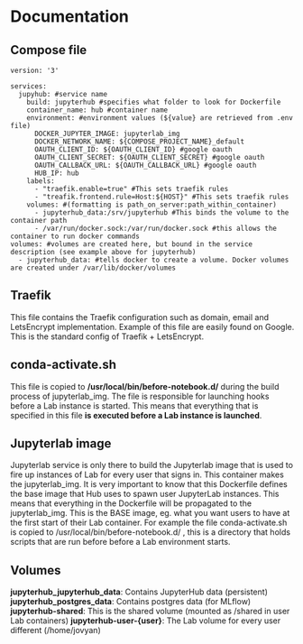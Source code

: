 # Documentation

## Compose file

```
version: '3'

services:
  jupyhub: #service name
    build: jupyterhub #specifies what folder to look for Dockerfile 
    container_name: hub #container name
    environment: #environment values (${value} are retrieved from .env file)
      DOCKER_JUPYTER_IMAGE: jupyterlab_img
      DOCKER_NETWORK_NAME: ${COMPOSE_PROJECT_NAME}_default
      OAUTH_CLIENT_ID: ${OAUTH_CLIENT_ID} #google oauth
      OAUTH_CLIENT_SECRET: ${OAUTH_CLIENT_SECRET} #google oauth
      OAUTH_CALLBACK_URL: ${OAUTH_CALLBACK_URL} #google oauth
      HUB_IP: hub
    labels:
      - "traefik.enable=true" #This sets traefik rules 
      - "treafik.frontend.rule=Host:${HOST}" #This sets traefik rules 
    volumes: #(formatting is path_on_server:path_within_container)
      - jupyterhub_data:/srv/jupyterhub #This binds the volume to the container path
      - /var/run/docker.sock:/var/run/docker.sock #this allows the container to run docker commands
volumes: #volumes are created here, but bound in the service description (see example above for jupyterhub)
  - jupyterhub_data: #tells docker to create a volume. Docker volumes are created under /var/lib/docker/volumes

```

## Traefik

This file contains the Traefik configuration such as domain, email and LetsEncrypt implementation. Example of this file are easily found on Google. This is the standard config of Traefik + LetsEncrypt. 

## conda-activate.sh

This file is copied to **/usr/local/bin/before-notebook.d/** during the build process of jupyterlab_img. The file is responsible for launching hooks before a Lab instance is started. This means that everything that is specified in this file **is executed before a Lab instance is launched**.

## Jupyterlab image

Jupyterlab service is only there to build the Jupyterlab image that is used to fire up instances of Lab for every user that signs in. This container makes the jupyterlab_img. It is very important to know that this Dockerfile defines the base image that Hub uses to spawn user JupyterLab instances. This means that everything in the Dockerfile will be propagated to the jupyterlab_img. This is the BASE image, eg. what you want users to have at the first start of their Lab container. For example the file conda-activate.sh is copied to /usr/local/bin/before-notebook.d/ , this is a directory that holds scripts that are run before before a Lab environment starts. 

## Volumes

**jupyterhub_jupyterhub_data**: Contains JupyterHub data (persistent)
**jupyterhub_postgres_data**: Contains postgres data (for MLflow)
**jupyterhub-shared**: This is the shared volume (mounted as /shared in user Lab containers)
**jupyterhub-user-{user}**: The Lab volume for every user different (/home/jovyan)
